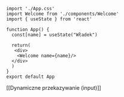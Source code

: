 ```JS
import './App.css'
import Welcome from './components/Welcome'
import { useState } from 'react'

function App() {
  const[name] = useState("Władek")
  
  return(
   <div>
    <Welcome name={name}/>
  </div>
  )
}
export default App
```

[[Dynamiczne przekazywanie (input)]]
